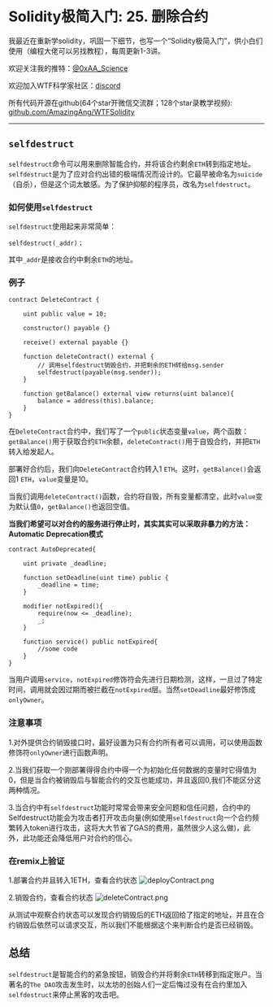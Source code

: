 # Solidity极简入门: 25. 删除合约

我最近在重新学solidity，巩固一下细节，也写一个“Solidity极简入门”，供小白们使用（编程大佬可以另找教程），每周更新1-3讲。

欢迎关注我的推特：[@0xAA_Science](https://twitter.com/0xAA_Science)

欢迎加入WTF科学家社区：[discord](https://discord.gg/5akcruXrsk)

所有代码开源在github(64个star开微信交流群；128个star录教学视频): [github.com/AmazingAng/WTFSolidity](https://github.com/AmazingAng/WTFSolidity)

-----

## `selfdestruct`

`selfdestruct`命令可以用来删除智能合约，并将该合约剩余`ETH`转到指定地址。`selfdestruct`是为了应对合约出错的极端情况而设计的。它最早被命名为`suicide`（自杀），但是这个词太敏感。为了保护抑郁的程序员，改名为`selfdestruct`。

### 如何使用`selfdestruct`
`selfdestruct`使用起来非常简单：
```solidity
selfdestruct(_addr)；
```
其中`_addr`是接收合约中剩余`ETH`的地址。

### 例子
```solidity
contract DeleteContract {

    uint public value = 10;

    constructor() payable {}

    receive() external payable {}

    function deleteContract() external {
        // 调用selfdestruct销毁合约，并把剩余的ETH转给msg.sender
        selfdestruct(payable(msg.sender));
    }

    function getBalance() external view returns(uint balance){
        balance = address(this).balance;
    }
}
```
在`DeleteContract`合约中，我们写了一个`public`状态变量`value`，两个函数：`getBalance()`用于获取合约`ETH`余额，`deleteContract()`用于自毁合约，并把`ETH`转入给发起人。

部署好合约后，我们向`DeleteContract`合约转入1 `ETH`。这时，`getBalance()`会返回1 `ETH`，`value`变量是10。

当我们调用`deleteContract()`函数，合约将自毁，所有变量都清空，此时`value`变为默认值`0`，`getBalance()`也返回空值。

**当我们希望可以对合约的服务进行停止时，其实其实可以采取非暴力的方法：Automatic Deprecation模式**
```solidity
contract AutoDeprecated{
 
    uint private _deadline;
 
    function setDeadline(uint time) public {
        _deadline = time;
    }
 
    modifier notExpired(){
        require(now <= _deadline);
        _;
    }
 
    function service() public notExpired{ 
        //some code    
    } 
}
```
当用户调用`service`，`notExpired`修饰符会先进行日期检测，这样，一旦过了特定时间，调用就会因过期而被拦截在`notExpired`层。当然`setDeadline`最好修饰成`onlyOwner`。
### 注意事项
1.对外提供合约销毁接口时，最好设置为只有合约所有者可以调用，可以使用函数修饰符`onlyOwner`进行函数声明。

2.当我们获取一个刚部署得得合约中得一个为初始化任何数据的变量时它得值为0，但是当合约被销毁后与智能合约的交互也能成功，并且返回0,我们不能区分这两种情况。

3.当合约中有`selfdestruct`功能时常常会带来安全问题和信任问题，合约中的Selfdestruct功能会为攻击者打开攻击向量(例如使用`selfdestruct`向一个合约频繁转入token进行攻击，这将大大节省了GAS的费用，虽然很少人这么做)，此外，此功能还会降低用户对合约的信心。

###  在remix上验证
1.部署合约并且转入1ETH，查看合约状态
![deployContract.png](https://github.com/tangminjie/WTFSolidity/blob/main/25_DeleteContract/deployContract.png)

2.销毁合约，查看合约状态
![deleteContract.png](https://github.com/tangminjie/WTFSolidity/blob/main/25_DeleteContract/deleteContract.png)

从测试中观察合约状态可以发现合约销毁后的ETH返回给了指定的地址，并且在合约销毁后依然可以请求交互，所以我们不能根据这个来判断合约是否已经销毁。


## 总结

`selfdestruct`是智能合约的紧急按钮，销毁合约并将剩余`ETH`转移到指定账户。当著名的`The DAO`攻击发生时，以太坊的创始人们一定后悔过没有在合约里加入`selfdestruct`来停止黑客的攻击吧。

